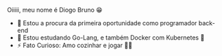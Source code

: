 Oiiiii, meu nome é Diogo Bruno 😁

- 🔭 Estou a procura da primeira oportunidade como programador back-end
- 🌱 Estou estudando Go-Lang, e também Docker com Kubernetes 🐳
- ⚡ Fato Curioso: Amo cozinhar e jogar 🐱‍🏍

